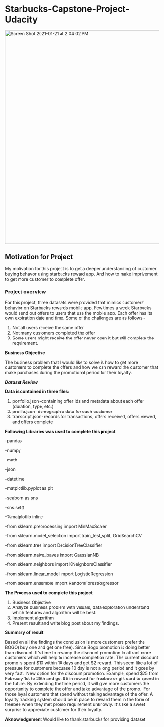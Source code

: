 # Starbucks-Capstone-Project-Udacity

<img width="698" alt="Screen Shot 2021-01-21 at 2 04 02 PM" src="https://user-images.githubusercontent.com/71035452/105400474-fa086700-5bf2-11eb-9fdc-a37b919e41ff.png">

## Motivation for Project

My motivation for this project is to get a deeper understanding of customer buying behavor using starbucks reward app. And how to make imprivement to get more customer to complete offer.

### Project overview

For this project, three datasets were provided that mimics customers' behavior on Starbucks rewards mobile app. Few times a week Starbucks would send out offers to users that use the mobile app. Each offer has its own expiration date and time. 
Some of the challenges are as follows:-

1. Not all users receive the same offer
2. Not many customers completed the offer
3. Some users might receive the offer never open it but still complete the requirement.

**Business Objective**

The business problem that I would like to solve is how to get more customers to complete the offers and how we can reward the customer that make purchases during the promotional period for their loyalty.

_**Dataset Review**_

**Data is contained in three files:**

1. portfolio.json - containing offer ids and metadata about each offer (duration, type, etc.) 
2. profile.json - demographic data for each customer
3. transcript.json - records for transactions, offers received, offers viewed, and offers complete 

**Following Libraries was used to complete this project**

  -pandas 
  
  -numpy 
  
  -math
  
  -json
  
  -datetime
  
  -matplotlib.pyplot as plt
  
  -seaborn as sns
  
  -sns.set()
  
  -%matplotlib inline

  -from sklearn.preprocessing import MinMaxScaler
  
  -from sklearn.model_selection import train_test_split, GridSearchCV
  
  -from sklearn.tree import DecisionTreeClassifier
  
  -from sklearn.naive_bayes import GaussianNB 
  
  -from sklearn.neighbors import KNeighborsClassifier
  
  -from sklearn.linear_model import LogisticRegression
  
  -from sklearn.ensemble import RandomForestRegressor

**The Process used to complete this project**

1. Business Objective
2. Analyze business problem with  visuals, data exploration understand which features and algorithm will be best.
3. Implement algorithm
4. Present result and write blog post about my findings.

**Summary of result**

Based on all the findings the conclusion is more customers prefer the BOGO( buy one and get one free). Since Bogo promotion is doing better than discount. It's time to revamp the discount promotion to attract more customers which will help to increase completion rate. The current discount promo is spent $10 within 10 days and get $2 reward. This seem like a lot of pressure for customers becuase 10 day is not a long period and it goes by very fast. 
New option for the discount promotion. Example, spend $25 from February 1st to 28th and get $5 in reward for freebee or gift card to spend in the future. By extending the time period, it will give more customers the opportunity to complete the offer and take advantage of the promo. 
For those loyal customers that spend without taking advantage of the offer. A loyalty tracking system should be in place to reward them in the form of freebee when they met promo requirement unknowly. It's like a sweet surprise to appreciate customer for their loyalty.

**Aknowledgement**
Would like to thank starbucks for providing dataset
